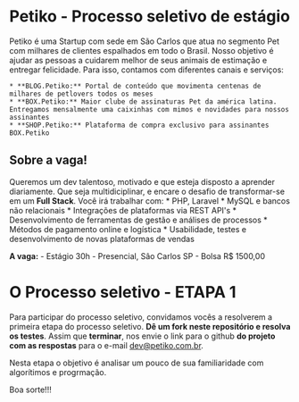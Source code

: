 # Petiko - Processo seletivo de estágio

Petiko é uma Startup com sede em São Carlos que atua no segmento Pet com milhares de clientes espalhados em todo o Brasil. Nosso objetivo é ajudar as pessoas a cuidarem melhor de seus animais de estimação e entregar felicidade. Para isso, contamos com diferentes canais e serviços:

    * **BLOG.Petiko:** Portal de conteúdo que movimenta centenas de milhares de petlovers todos os meses
    * **BOX.Petiko:** Maior clube de assinaturas Pet da américa latina. Entregamos mensalmente uma caixinhas com mimos e novidades para nossos assinantes
    * **SHOP.Petiko:** Plataforma de compra exclusivo para assinantes BOX.Petiko

## Sobre a vaga!

Queremos um dev talentoso, motivado e que esteja disposto a aprender diariamente. Que seja multidiciplinar, e encare o desafio de transformar-se em um **Full Stack**.
Você irá trabalhar com:
	* PHP, Laravel
	* MySQL e bancos não relacionais
	* Integrações de plataformas via REST API's
	* Desenvolvimento de ferramentas de gestão e análises de processos
	* Métodos de pagamento online e logística
	* Usabilidade, testes e desenvolvimento de novas plataformas de vendas

**A vaga:**
	- Estágio 30h
	- Presencial, Sâo Carlos SP
	- Bolsa R$ 1500,00

# O Processo seletivo - ETAPA 1
Para participar do processo seletivo, convidamos vocês a resolverem a primeira etapa do processo seletivo.
**Dê um fork neste repositório e resolva os testes**. Assim que **terminar**, nos envie o link para o github **do projeto com as respostas** para o e-mail dev@petiko.com.br.

Nesta etapa o objetivo é analisar um pouco de sua familiaridade com algorítimos e progrmação.

Boa sorte!!!